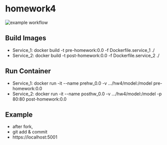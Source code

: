 # homework4

![example workflow](https://github.com/uoon97/homework4/actions/workflows/test_service.yml/badge.svg?branch=master)

## Build Images
- Service_1: docker build -t pre-homework:0.0 -f Dockerfile.service_1 ./  
- Service_2: docker build -t post-homework:0.0 -f Dockerfile.service_2 ./

## Run Container
- Service_1: docker run -it --name prehw_0.0 -v .../hw4/model:/model pre-homework:0.0
- Service_2: docker run -it --name posthw_0.0 -v .../hw4/model:/model -p 80:80 post-homework:0.0


## Example
- after fork,
- git add & commit
- https://localhost:5001
